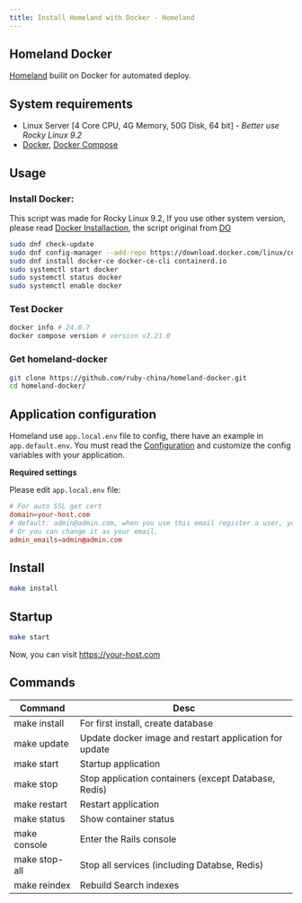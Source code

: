 ```yaml
---
title: Install Homeland with Docker - Homeland
---
```


## Homeland Docker

[Homeland](http://gethomeland.com) builit on Docker for automated deploy.

## System requirements

- Linux Server [4 Core CPU, 4G Memory, 50G Disk, 64 bit] - _Better use Rocky Linux 9.2_
- [Docker](https://www.docker.com/), [Docker Compose](https://docs.docker.com/compose/)

## Usage

### Install Docker:

This script was made for Rocky Linux 9.2, If you use other system version, please read [Docker Installaction](https://docker.github.io/engine/installation/linux/), the script original from [DO](https://www.digitalocean.com/community/tutorials/how-to-install-and-use-docker-on-rocky-linux-9#step-1-installing-docker)

```bash
sudo dnf check-update
sudo dnf config-manager --add-repo https://download.docker.com/linux/centos/docker-ce.repo
sudo dnf install docker-ce docker-ce-cli containerd.io
sudo systemctl start docker
sudo systemctl status docker
sudo systemctl enable docker
```

### Test Docker

```bash
docker info # 24.0.7
docker compose version # version v2.21.0
````

### Get homeland-docker

```bash
git clone https://github.com/ruby-china/homeland-docker.git
cd homeland-docker/
```

## Application configuration

Homeland use `app.local.env` file to config, there have an example in `app.default.env`. You must read the [Configuration](/docs/configuration/config-file/) and customize the config variables with your application.

**Required settings**

Please edit `app.local.env` file:

```conf
# For auto SSL get cert
domain=your-host.com
# default: admin@admin.com, when you use this email register a user, you will get the admin role.
# Or you can change it as your email.
admin_emails=admin@admin.com
```

## Install

```bash
make install
```

## Startup

```bash
make start
```

Now, you can visit https://your-host.com

## Commands

| Command       | Desc                                                   |
| ------------- | ------------------------------------------------------ |
| make install  | For first install, create database                     |
| make update   | Update docker image and restart application for update |
| make start    | Startup application                                    |
| make stop     | Stop application containers (except Database, Redis)   |
| make restart  | Restart application                                    |
| make status   | Show container status                                  |
| make console  | Enter the Rails console                                |
| make stop-all | Stop all services (including Databse, Redis)           |
| make reindex  | Rebuild Search indexes                                 |

